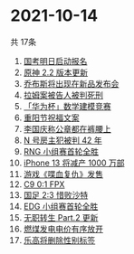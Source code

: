 # 2021-10-14
  共 17条

  <!-- BEGIN -->
  <!-- 最后更新时间:Thu Oct 14 2021 10:11:56 GMT+0000 (Coordinated Universal Time) -->
  1. [国考明日启动报名](https://www.zhihu.com/search?q=国考)
1. [原神 2.2 版本更新](https://www.zhihu.com/search?q=原神)
1. [乔布斯将出现在新品发布会](https://www.zhihu.com/search?q=乔布斯)
1. [拉姆案被告人被判死刑](https://www.zhihu.com/search?q=拉姆)
1. [「华为杯」数学建模竞赛](https://www.zhihu.com/search?q=华为杯)
1. [重阳节祝福文案](https://www.zhihu.com/search?q=重阳节文案)
1. [李国庆称公章都在裤腰上](https://www.zhihu.com/search?q=李国庆)
1. [N 号房主犯被判 42 年](https://www.zhihu.com/search?q=N号房)
1. [RNG 小组赛首轮全胜](https://www.zhihu.com/search?q=RNG)
1. [iPhone 13 将减产 1000 万部](https://www.zhihu.com/search?q=iPhone减产)
1. [游戏《喋血复仇》发售](https://www.zhihu.com/search?q=喋血复仇)
1. [C9 0:1 FPX](https://www.zhihu.com/search?q=FPX)
1. [国足 2:3 惜败沙特](https://www.zhihu.com/search?q=中国男足)
1. [EDG 小组赛首轮全胜](https://www.zhihu.com/search?q=EDG)
1. [无职转生 Part.2 更新](https://www.zhihu.com/search?q=无职转生)
1. [燃煤发电电价有序放开](https://www.zhihu.com/search?q=电价)
1. [乐高将删除性别标签](https://www.zhihu.com/search?q=乐高)
  <!-- END -->
  